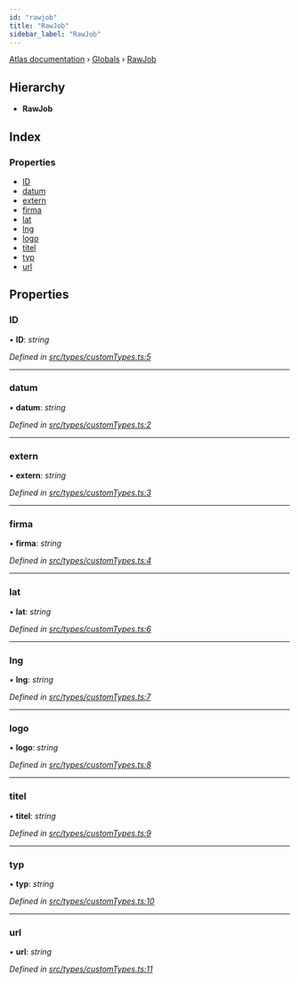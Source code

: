 ```yaml
---
id: "rawjob"
title: "RawJob"
sidebar_label: "RawJob"
---
```


[Atlas documentation](../index.md) › [Globals](../globals.md) › [RawJob](rawjob.md)

## Hierarchy

* **RawJob**

## Index

### Properties

* [ID](rawjob.md#id)
* [datum](rawjob.md#datum)
* [extern](rawjob.md#extern)
* [firma](rawjob.md#firma)
* [lat](rawjob.md#lat)
* [lng](rawjob.md#lng)
* [logo](rawjob.md#logo)
* [titel](rawjob.md#titel)
* [typ](rawjob.md#typ)
* [url](rawjob.md#url)

## Properties

###  ID

• **ID**: *string*

*Defined in [src/types/customTypes.ts:5](https://github.com/chronark/atlas/blob/4bbedb2/src/types/customTypes.ts#L5)*

___

###  datum

• **datum**: *string*

*Defined in [src/types/customTypes.ts:2](https://github.com/chronark/atlas/blob/4bbedb2/src/types/customTypes.ts#L2)*

___

###  extern

• **extern**: *string*

*Defined in [src/types/customTypes.ts:3](https://github.com/chronark/atlas/blob/4bbedb2/src/types/customTypes.ts#L3)*

___

###  firma

• **firma**: *string*

*Defined in [src/types/customTypes.ts:4](https://github.com/chronark/atlas/blob/4bbedb2/src/types/customTypes.ts#L4)*

___

###  lat

• **lat**: *string*

*Defined in [src/types/customTypes.ts:6](https://github.com/chronark/atlas/blob/4bbedb2/src/types/customTypes.ts#L6)*

___

###  lng

• **lng**: *string*

*Defined in [src/types/customTypes.ts:7](https://github.com/chronark/atlas/blob/4bbedb2/src/types/customTypes.ts#L7)*

___

###  logo

• **logo**: *string*

*Defined in [src/types/customTypes.ts:8](https://github.com/chronark/atlas/blob/4bbedb2/src/types/customTypes.ts#L8)*

___

###  titel

• **titel**: *string*

*Defined in [src/types/customTypes.ts:9](https://github.com/chronark/atlas/blob/4bbedb2/src/types/customTypes.ts#L9)*

___

###  typ

• **typ**: *string*

*Defined in [src/types/customTypes.ts:10](https://github.com/chronark/atlas/blob/4bbedb2/src/types/customTypes.ts#L10)*

___

###  url

• **url**: *string*

*Defined in [src/types/customTypes.ts:11](https://github.com/chronark/atlas/blob/4bbedb2/src/types/customTypes.ts#L11)*
